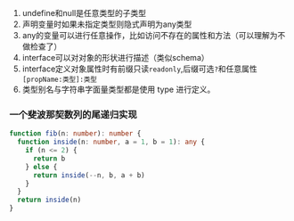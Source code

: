 1. undefine和null是任意类型的子类型
1. 声明变量时如果未指定类型则隐式声明为any类型
1. any的变量可以进行任意操作，比如访问不存在的属性和方法（可以理解为不做检查了）
1. interface可以对对象的形状进行描述（类似schema）
1. interface定义对象属性时有前缀只读`readonly`,后缀可选`?`和任意属性`[propName:类型]:类型`
1. 类型别名与字符串字面量类型都是使用 type 进行定义。

### 一个斐波那契数列的尾递归实现

```ts
function fib(n: number): number {
  function inside(n: number, a = 1, b = 1): any {
    if (n <= 2) {
      return b
    } else {
      return inside(--n, b, a + b)
    }
  }
  return inside(n)
}
```
